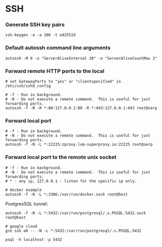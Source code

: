 # SSH

### Generate SSH key pairs

```shell
ssh-keygen -o -a 100 -t ed25519
```

### Default autossh command line arguments

```shell
autossh -M 0 -o "ServerAliveInterval 30" -o "ServerAliveCountMax 3"
```

### Forward remote HTTP ports to the local

```shell
# set GatewayPorts to "yes" or "clientspecified" in /etc/ssh/sshd_config

# -f - Run in background.
# -N - Do not execute a remote command.  This is useful for just forwarding ports.
autossh -f -N -R *:80:127.0.0.1:80 -R *:443:127.0.0.1:443 root@serp
```

### Forward local port

```shell
# -f - Run in background.
# -N - Do not execute a remote command.  This is useful for just forwarding ports.
autossh -f -N -L *:22225:zproxy.lum-superproxy.io:22225 root@serp
```

### Forward local port to the remote unix socket

```shell
# -f - Run in background.
# -N - Do not execute a remote command.  This is useful for just forwarding ports.
# * - any ip, 127.0.0.1 - listen for the specific ip only.

# docker example
autossh -f -N -L *:3306:/var/run/docker.sock root@host
```

PostgresSQL tunnel:

```shell
autossh -f -N -L *:5432:/var/run/postgresql/.s.PGSQL.5432.sock root@host

# google cloud
gce ssh a0 -- -N -L *:5432:/var/run/postgresql/.s.PGSQL.5432

psql -h localhost -p 5432
```
